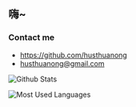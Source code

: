 ## 嗨~

### Contact me
- <https://github.com/husthuanong>
- <husthuanong@gmail.com>

![Github Stats](https://github-readme-stats.vercel.app/api?username=husthuanong&show_icons=true&theme=dark&count_private=true)

![Most Used Languages](https://github-readme-stats.vercel.app/api/top-langs/?username=husthuanong&theme=dark&layout=compact)
